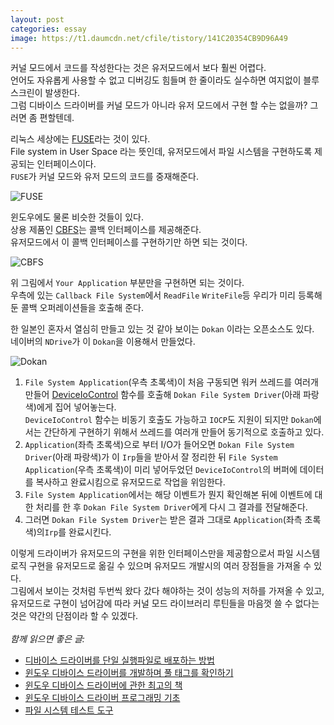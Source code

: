 ```yaml
---
layout: post
categories: essay
image: https://t1.daumcdn.net/cfile/tistory/141C20354CB9D96A49
---
```


커널 모드에서 코드를 작성한다는 것은 유저모드에서 보다 훨씬 어렵다.  
언어도 자유롭게 사용할 수 없고 디버깅도 힘들며 한 줄이라도 실수하면 여지없이 블루스크린이 발생한다.  
그럼 디바이스 드라이버를 커널 모드가 아니라 유저 모드에서 구현 할 수는 없을까? 그러면 좀 편할텐데.

리눅스 세상에는 [FUSE](https://en.wikipedia.org/wiki/Filesystem_in_Userspace)라는 것이 있다.  
File system in User Space 라는 뜻인데, 유저모드에서 파일 시스템을 구현하도록 제공되는 인터페이스이다.  
`FUSE`가 커널 모드와 유저 모드의 코드를 중재해준다.

![FUSE](https://t1.daumcdn.net/cfile/tistory/17139C114CB9D7CE70)

윈도우에도 물론 비슷한 것들이 있다.  
상용 제품인 [CBFS](https://www.callback.com/cbfsconnect)는 콜백 인터페이스를 제공해준다.  
유저모드에서 이 콜백 인터페이스를 구현하기만 하면 되는 것이다.

![CBFS](https://t1.daumcdn.net/cfile/tistory/183752334CB9D8592F)

위 그림에서 `Your Application` 부분만을 구현하면 되는 것이다.  
우측에 있는 `Callback File System`에서 `ReadFile` `WriteFile`등 우리가 미리 등록해둔 콜백 오퍼레이션들을 호출해 준다.

한 일본인 혼자서 열심히 만들고 있는 것 같아 보이는 `Dokan` 이라는 오픈소스도 있다.  
네이버의 `NDrive`가 이 `Dokan`을 이용해서 만들었다.

![Dokan](https://t1.daumcdn.net/cfile/tistory/141C20354CB9D96A49)

1. `File System Application`(우측 초록색)이 처음 구동되면 워커 쓰레드를 여러개 만들어 [DeviceIoControl](https://docs.microsoft.com/en-us/windows/win32/api/ioapiset/nf-ioapiset-deviceiocontrol) 함수를 호출해 `Dokan File System Driver`(아래 파랑색)에게 집어 넣어놓는다.    
`DeviceIoControl` 함수는 비동기 호출도 가능하고 `IOCP`도 지원이 되지만 `Dokan`에서는 간단하게 구현하기 위해서 쓰레드를 여러개 만들어 동기적으로 호출하고 있다.  
2. `Application`(좌측 초록색)으로 부터 I/O가 들어오면 `Dokan File System Driver`(아래 파랑색)가 이 `Irp`들을 받아서 잘 정리한 뒤 `File System Application`(우측 초록색)이 미리 넣어두었던 `DeviceIoControl`의 버퍼에 데이터를 복사하고 완료시킴으로 유저모드로 작업을 위임한다.  
3. `File System Application`에서는 해당 이벤트가 뭔지 확인해본 뒤에 이벤트에 대한 처리를 한 후 `Dokan File System Driver`에게 다시 그 결과를 전달해준다.    
4. 그러면 `Dokan File System Driver`는 받은 결과 그대로 `Application`(좌측 초록색)의`Irp`를 완료시킨다.

이렇게 드라이버가 유저모드의 구현을 위한 인터페이스만을 제공함으로서 파일 시스템 로직 구현을 유저모드로 옮길 수 있으며 유저모드 개발시의 여러 장점들을 가져올 수 있다.  
그림에서 보이는 것처럼 두번씩 왔다 갔다 해야하는 것이 성능의 저하를 가져올 수 있고, 유저모드로 구현이 넘어감에 따라 커널 모드 라이브러리 루틴들을 마음껏 쓸 수 없다는 것은 약간의 단점이라 할 수 있겠다.
<br>
<br>
*함께 읽으면 좋은 글:*
* [디바이스 드라이버를 단일 실행파일로 배포하는 방법](/programming/2010/12/04/디바이스-드라이버를-단일-실행파일로-배포하는-방법.html)
* [윈도우 디바이스 드라이버를 개발하며 풀 태그를 확인하기](/essay/2010/11/10/pool-tag.html)
* [윈도우 디바이스 드라이버에 관한 최고의 책](/programming/2010/04/25/device-driver-book.html)
* [윈도우 디바이스 드라이버 프로그래밍 기초](/programming/2011/05/23/윈도우에서-디바이스-드라이버를-만들-때-알아야-할-기초적인-내용들.html)
* [파일 시스템 테스트 도구](https://github.com/BenjaminKim/FileSystemTest)